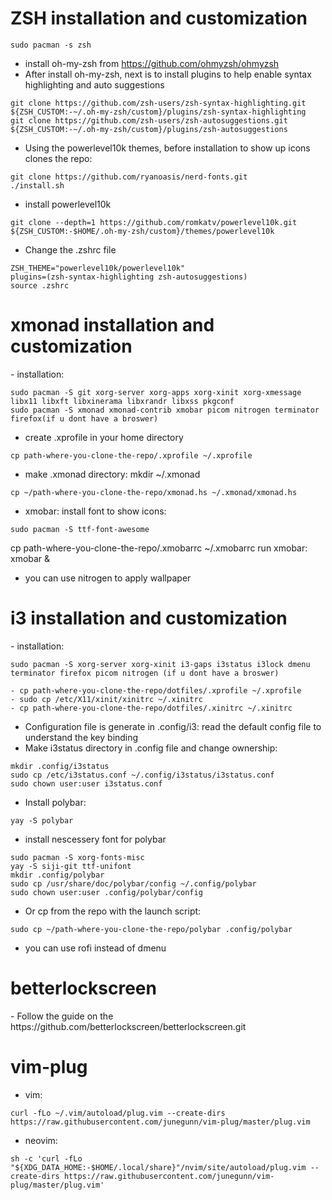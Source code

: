 <h1> ZSH installation and customization </h1>

```
sudo pacman -s zsh 
```

- install oh-my-zsh from https://github.com/ohmyzsh/ohmyzsh 
- After install oh-my-zsh, next is to install plugins to help enable syntax highlighting and auto suggestions

```
git clone https://github.com/zsh-users/zsh-syntax-highlighting.git ${ZSH_CUSTOM:-~/.oh-my-zsh/custom}/plugins/zsh-syntax-highlighting
git clone https://github.com/zsh-users/zsh-autosuggestions.git ${ZSH_CUSTOM:-~/.oh-my-zsh/custom}/plugins/zsh-autosuggestions
```

- Using the powerlevel10k themes, before installation to show up icons clones the repo: 

```
git clone https://github.com/ryanoasis/nerd-fonts.git 
./install.sh 
```

- install powerlevel10k

```
git clone --depth=1 https://github.com/romkatv/powerlevel10k.git ${ZSH_CUSTOM:-$HOME/.oh-my-zsh/custom}/themes/powerlevel10k
```

- Change the .zshrc file

```
ZSH_THEME="powerlevel10k/powerlevel10k"
plugins=(zsh-syntax-highlighting zsh-autosuggestions)
source .zshrc
```

<h1> xmonad installation and customization </h1>
- installation:

```
sudo pacman -S git xorg-server xorg-apps xorg-xinit xorg-xmessage libx11 libxft libxinerama libxrandr libxss pkgconf
sudo pacman -S xmonad xmonad-contrib xmobar picom nitrogen terminator firefox(if u dont have a broswer)
```

- create .xprofile in your home directory

```
cp path-where-you-clone-the-repo/.xprofile ~/.xprofile
```
-  make .xmonad directory: mkdir ~/.xmonad

```
cp ~/path-where-you-clone-the-repo/xmonad.hs ~/.xmonad/xmonad.hs 
```
- xmobar: install font to show icons: 

```
sudo pacman -S ttf-font-awesome
```
cp path-where-you-clone-the-repo/.xmobarrc ~/.xmobarrc
run xmobar: xmobar &
+ you can use nitrogen to apply wallpaper

<h1> i3 installation and customization </h1>
- installation:

```
sudo pacman -S xorg-server xorg-xinit i3-gaps i3status i3lock dmenu terminator firefox picom nitrogen (if u dont have a broswer)
```

```
- cp path-where-you-clone-the-repo/dotfiles/.xprofile ~/.xprofile 
- sudo cp /etc/X11/xinit/xinitrc ~/.xinitrc
- cp path-where-you-clone-the-repo/dotfiles/.xinitrc ~/.xinitrc
```

- Configuration file is generate in .config/i3: read the default config file to understand the key binding
- Make i3status directory in .config file and change ownership: 

```
mkdir .config/i3status
sudo cp /etc/i3status.conf ~/.config/i3status/i3status.conf 
sudo chown user:user i3status.conf
```

- Install polybar:

```
yay -S polybar
```

- install nescessery font for polybar 

```
sudo pacman -S xorg-fonts-misc
yay -S siji-git ttf-unifont
mkdir .config/polybar
sudo cp /usr/share/doc/polybar/config ~/.config/polybar
sudo chown user:user .config/polybar/config 
```

- Or cp from the repo with the launch script: 

```
sudo cp ~/path-where-you-clone-the-repo/polybar .config/polybar
```

- you can use rofi instead of dmenu

<h1> betterlockscreen </h1>
- Follow the guide on the https://github.com/betterlockscreen/betterlockscreen.git 

<h1> vim-plug </h1>

- vim: 

```
curl -fLo ~/.vim/autoload/plug.vim --create-dirs https://raw.githubusercontent.com/junegunn/vim-plug/master/plug.vim
```

- neovim: 

```
sh -c 'curl -fLo "${XDG_DATA_HOME:-$HOME/.local/share}"/nvim/site/autoload/plug.vim --create-dirs https://raw.githubusercontent.com/junegunn/vim-plug/master/plug.vim'
```
